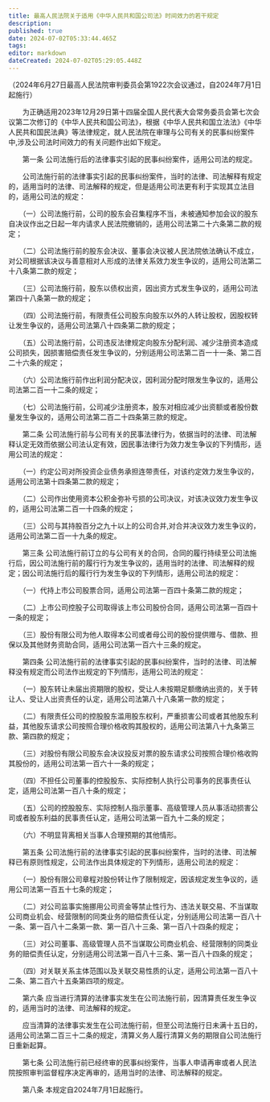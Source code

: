 ```yaml
---
title: 最高人民法院关于适用《中华人民共和国公司法》时间效力的若干规定
description: 
published: true
date: 2024-07-02T05:33:44.465Z
tags: 
editor: markdown
dateCreated: 2024-07-02T05:29:05.448Z
---
```


（2024年6月27日最高人民法院审判委员会第1922次会议通过，自2024年7月1日起施行）

　　为正确适用2023年12月29日第十四届全国人民代表大会常务委员会第七次会议第二次修订的《中华人民共和国公司法》，根据《中华人民共和国立法法》《中华人民共和国民法典》等法律规定，就人民法院在审理与公司有关的民事纠纷案件中,涉及公司法时间效力的有关问题作出如下规定。

　　第一条 公司法施行后的法律事实引起的民事纠纷案件，适用公司法的规定。

　　公司法施行前的法律事实引起的民事纠纷案件，当时的法律、司法解释有规定的，适用当时的法律、司法解释的规定，但是适用公司法更有利于实现其立法目的，适用公司法的规定：

　　（一）公司法施行前，公司的股东会召集程序不当，未被通知参加会议的股东自决议作出之日起一年内请求人民法院撤销的，适用公司法第二十六条第二款的规定；

　　（二）公司法施行前的股东会决议、董事会决议被人民法院依法确认不成立，对公司根据该决议与善意相对人形成的法律关系效力发生争议的，适用公司法第二十八条第二款的规定；

　　（三）公司法施行前，股东以债权出资，因出资方式发生争议的，适用公司法第四十八条第一款的规定；

　　（四）公司法施行前，有限责任公司股东向股东以外的人转让股权，因股权转让发生争议的，适用公司法第八十四条第二款的规定；

　　（五）公司法施行前，公司违反法律规定向股东分配利润、减少注册资本造成公司损失，因损害赔偿责任发生争议的，分别适用公司法第二百一十一条、第二百二十六条的规定；

　　（六）公司法施行前作出利润分配决议，因利润分配时限发生争议的，适用公司法第二百一十二条的规定；

　　（七）公司法施行前，公司减少注册资本，股东对相应减少出资额或者股份数量发生争议的，适用公司法第二百二十四条第三款的规定。


　　第二条 公司法施行前与公司有关的民事法律行为，依据当时的法律、司法解释认定无效而依据公司法认定有效，因民事法律行为效力发生争议的下列情形，适用公司法的规定：

　　（一）约定公司对所投资企业债务承担连带责任，对该约定效力发生争议的，适用公司法第十四条第二款的规定；

　　（二）公司作出使用资本公积金弥补亏损的公司决议，对该决议效力发生争议的，适用公司法第二百一十四条的规定；

　　（三）公司与其持股百分之九十以上的公司合并,对合并决议效力发生争议的，适用公司法第二百一十九条的规定。


　　第三条 公司法施行前订立的与公司有关的合同，合同的履行持续至公司法施行后，因公司法施行前的履行行为发生争议的，适用当时的法律、司法解释的规定；因公司法施行后的履行行为发生争议的下列情形，适用公司法的规定：

　　（一）代持上市公司股票合同，适用公司法第一百四十条第二款的规定；

　　（二）上市公司控股子公司取得该上市公司股份合同，适用公司法第一百四十一条的规定；

　　（三）股份有限公司为他人取得本公司或者母公司的股份提供赠与、借款、担保以及其他财务资助合同，适用公司法第一百六十三条的规定。


　　第四条 公司法施行前的法律事实引起的民事纠纷案件，当时的法律、司法解释没有规定而公司法作出规定的下列情形，适用公司法的规定：

　　（一）股东转让未届出资期限的股权，受让人未按期足额缴纳出资的，关于转让人、受让人出资责任的认定，适用公司法第八十八条第一款的规定；

　　（二）有限责任公司的控股股东滥用股东权利，严重损害公司或者其他股东利益，其他股东请求公司按照合理价格收购其股权的，适用公司法第八十九条第三款、第四款的规定；

　　（三）对股份有限公司股东会决议投反对票的股东请求公司按照合理价格收购其股份的，适用公司法第一百六十一条的规定；

　　（四）不担任公司董事的控股股东、实际控制人执行公司事务的民事责任认定，适用公司法第一百八十条的规定；

　　（五）公司的控股股东、实际控制人指示董事、高级管理人员从事活动损害公司或者股东利益的民事责任认定，适用公司法第一百九十二条的规定；

　　（六）不明显背离相关当事人合理预期的其他情形。


　　第五条 公司法施行前的法律事实引起的民事纠纷案件，当时的法律、司法解释已有原则性规定，公司法作出具体规定的下列情形，适用公司法的规定：

　　（一）股份有限公司章程对股份转让作了限制规定，因该规定发生争议的，适用公司法第一百五十七条的规定；

　　（二）对公司监事实施挪用公司资金等禁止性行为、违法关联交易、不当谋取公司商业机会、经营限制的同类业务的赔偿责任认定，分别适用公司法第一百八十一条、第一百八十二条第一款、第一百八十三条、第一百八十四条的规定；

　　（三）对公司董事、高级管理人员不当谋取公司商业机会、经营限制的同类业务的赔偿责任认定，分别适用公司法第一百八十三条、第一百八十四条的规定；

　　（四）对关联关系主体范围以及关联交易性质的认定，适用公司法第一百八十二条、第二百六十五条第四项的规定。


　　第六条 应当进行清算的法律事实发生在公司法施行前，因清算责任发生争议的，适用当时的法律、司法解释的规定。

　　应当清算的法律事实发生在公司法施行前，但至公司法施行日未满十五日的，适用公司法第二百三十二条的规定，清算义务人履行清算义务的期限自公司法施行日重新起算。


　　第七条 公司法施行前已经终审的民事纠纷案件，当事人申请再审或者人民法院按照审判监督程序决定再审的，适用当时的法律、司法解释的规定。


　　第八条 本规定自2024年7月1日起施行。